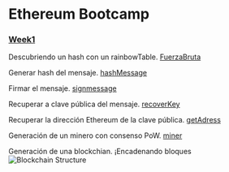   # Ethereum Bootcamp

  ### [Week1](https://github.com/Maciker/Web3/tree/main/AlchemyUniversity/EthereumBootcamp/Week1)

  Descubriendo un hash con un rainbowTable. [FuerzaBruta](https://github.com/Maciker/Web3/blob/main/AlchemyUniversity/EthereumBootcamp/Week1/bruteForceHashing.js)
  
  Generar hash del mensaje. [hashMessage](https://github.com/Maciker/Web3/blob/main/AlchemyUniversity/EthereumBootcamp/Week1/hashMessage.js)
  
  Firmar el mensaje. [signmessage](https://github.com/Maciker/Web3/blob/main/AlchemyUniversity/EthereumBootcamp/Week1/signMessage.js)
   
  Recuperar a clave pública del mensaje. [recoverKey](https://github.com/Maciker/Web3/blob/main/AlchemyUniversity/EthereumBootcamp/Week1/recoverKey.js)
  
  Recuperar la dirección Ethereum de la clave pública. [getAdress](https://github.com/Maciker/Web3/blob/main/AlchemyUniversity/EthereumBootcamp/Week1/getAdress.js)
  
  Generación de un minero con consenso PoW. [miner](https://github.com/Maciker/Web3/blob/main/AlchemyUniversity/EthereumBootcamp/Week1/miner.js)
  
  Generación de una blockchian. ¡Encadenando bloques![Blockchain Structure](https://github.com/Maciker/Web3/tree/main/AlchemyUniversity/EthereumBootcamp/Week1/BlockchainStructure)
